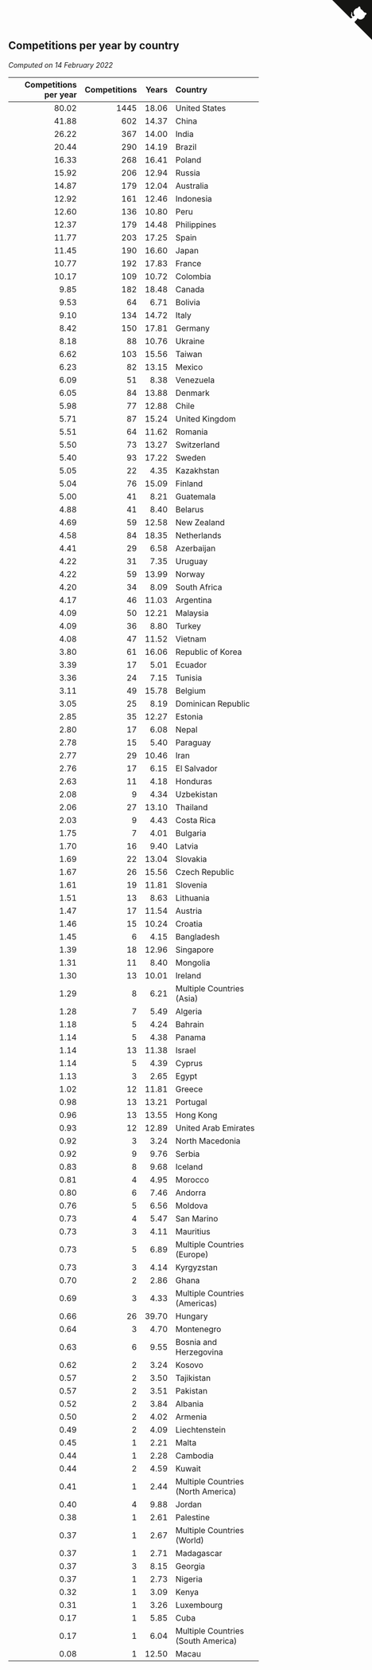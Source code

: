 ## Competitions per year by country

*Computed on 14 February 2022*

| Competitions per year | Competitions | Years | Country |
| ---: | ---: | ---: | :--- |
| 80.02 | 1445 | 18.06 | United States |
| 41.88 | 602 | 14.37 | China |
| 26.22 | 367 | 14.00 | India |
| 20.44 | 290 | 14.19 | Brazil |
| 16.33 | 268 | 16.41 | Poland |
| 15.92 | 206 | 12.94 | Russia |
| 14.87 | 179 | 12.04 | Australia |
| 12.92 | 161 | 12.46 | Indonesia |
| 12.60 | 136 | 10.80 | Peru |
| 12.37 | 179 | 14.48 | Philippines |
| 11.77 | 203 | 17.25 | Spain |
| 11.45 | 190 | 16.60 | Japan |
| 10.77 | 192 | 17.83 | France |
| 10.17 | 109 | 10.72 | Colombia |
| 9.85 | 182 | 18.48 | Canada |
| 9.53 | 64 | 6.71 | Bolivia |
| 9.10 | 134 | 14.72 | Italy |
| 8.42 | 150 | 17.81 | Germany |
| 8.18 | 88 | 10.76 | Ukraine |
| 6.62 | 103 | 15.56 | Taiwan |
| 6.23 | 82 | 13.15 | Mexico |
| 6.09 | 51 | 8.38 | Venezuela |
| 6.05 | 84 | 13.88 | Denmark |
| 5.98 | 77 | 12.88 | Chile |
| 5.71 | 87 | 15.24 | United Kingdom |
| 5.51 | 64 | 11.62 | Romania |
| 5.50 | 73 | 13.27 | Switzerland |
| 5.40 | 93 | 17.22 | Sweden |
| 5.05 | 22 | 4.35 | Kazakhstan |
| 5.04 | 76 | 15.09 | Finland |
| 5.00 | 41 | 8.21 | Guatemala |
| 4.88 | 41 | 8.40 | Belarus |
| 4.69 | 59 | 12.58 | New Zealand |
| 4.58 | 84 | 18.35 | Netherlands |
| 4.41 | 29 | 6.58 | Azerbaijan |
| 4.22 | 31 | 7.35 | Uruguay |
| 4.22 | 59 | 13.99 | Norway |
| 4.20 | 34 | 8.09 | South Africa |
| 4.17 | 46 | 11.03 | Argentina |
| 4.09 | 50 | 12.21 | Malaysia |
| 4.09 | 36 | 8.80 | Turkey |
| 4.08 | 47 | 11.52 | Vietnam |
| 3.80 | 61 | 16.06 | Republic of Korea |
| 3.39 | 17 | 5.01 | Ecuador |
| 3.36 | 24 | 7.15 | Tunisia |
| 3.11 | 49 | 15.78 | Belgium |
| 3.05 | 25 | 8.19 | Dominican Republic |
| 2.85 | 35 | 12.27 | Estonia |
| 2.80 | 17 | 6.08 | Nepal |
| 2.78 | 15 | 5.40 | Paraguay |
| 2.77 | 29 | 10.46 | Iran |
| 2.76 | 17 | 6.15 | El Salvador |
| 2.63 | 11 | 4.18 | Honduras |
| 2.08 | 9 | 4.34 | Uzbekistan |
| 2.06 | 27 | 13.10 | Thailand |
| 2.03 | 9 | 4.43 | Costa Rica |
| 1.75 | 7 | 4.01 | Bulgaria |
| 1.70 | 16 | 9.40 | Latvia |
| 1.69 | 22 | 13.04 | Slovakia |
| 1.67 | 26 | 15.56 | Czech Republic |
| 1.61 | 19 | 11.81 | Slovenia |
| 1.51 | 13 | 8.63 | Lithuania |
| 1.47 | 17 | 11.54 | Austria |
| 1.46 | 15 | 10.24 | Croatia |
| 1.45 | 6 | 4.15 | Bangladesh |
| 1.39 | 18 | 12.96 | Singapore |
| 1.31 | 11 | 8.40 | Mongolia |
| 1.30 | 13 | 10.01 | Ireland |
| 1.29 | 8 | 6.21 | Multiple Countries (Asia) |
| 1.28 | 7 | 5.49 | Algeria |
| 1.18 | 5 | 4.24 | Bahrain |
| 1.14 | 5 | 4.38 | Panama |
| 1.14 | 13 | 11.38 | Israel |
| 1.14 | 5 | 4.39 | Cyprus |
| 1.13 | 3 | 2.65 | Egypt |
| 1.02 | 12 | 11.81 | Greece |
| 0.98 | 13 | 13.21 | Portugal |
| 0.96 | 13 | 13.55 | Hong Kong |
| 0.93 | 12 | 12.89 | United Arab Emirates |
| 0.92 | 3 | 3.24 | North Macedonia |
| 0.92 | 9 | 9.76 | Serbia |
| 0.83 | 8 | 9.68 | Iceland |
| 0.81 | 4 | 4.95 | Morocco |
| 0.80 | 6 | 7.46 | Andorra |
| 0.76 | 5 | 6.56 | Moldova |
| 0.73 | 4 | 5.47 | San Marino |
| 0.73 | 3 | 4.11 | Mauritius |
| 0.73 | 5 | 6.89 | Multiple Countries (Europe) |
| 0.73 | 3 | 4.14 | Kyrgyzstan |
| 0.70 | 2 | 2.86 | Ghana |
| 0.69 | 3 | 4.33 | Multiple Countries (Americas) |
| 0.66 | 26 | 39.70 | Hungary |
| 0.64 | 3 | 4.70 | Montenegro |
| 0.63 | 6 | 9.55 | Bosnia and Herzegovina |
| 0.62 | 2 | 3.24 | Kosovo |
| 0.57 | 2 | 3.50 | Tajikistan |
| 0.57 | 2 | 3.51 | Pakistan |
| 0.52 | 2 | 3.84 | Albania |
| 0.50 | 2 | 4.02 | Armenia |
| 0.49 | 2 | 4.09 | Liechtenstein |
| 0.45 | 1 | 2.21 | Malta |
| 0.44 | 1 | 2.28 | Cambodia |
| 0.44 | 2 | 4.59 | Kuwait |
| 0.41 | 1 | 2.44 | Multiple Countries (North America) |
| 0.40 | 4 | 9.88 | Jordan |
| 0.38 | 1 | 2.61 | Palestine |
| 0.37 | 1 | 2.67 | Multiple Countries (World) |
| 0.37 | 1 | 2.71 | Madagascar |
| 0.37 | 3 | 8.15 | Georgia |
| 0.37 | 1 | 2.73 | Nigeria |
| 0.32 | 1 | 3.09 | Kenya |
| 0.31 | 1 | 3.26 | Luxembourg |
| 0.17 | 1 | 5.85 | Cuba |
| 0.17 | 1 | 6.04 | Multiple Countries (South America) |
| 0.08 | 1 | 12.50 | Macau |


<a href="https://github.com/jonatanklosko/wca_statistics" class="github-corner" aria-label="View source on Github"><svg width="80" height="80" viewBox="0 0 250 250" style="fill:#151513; color:#fff; position: absolute; top: 0; border: 0; right: 0;" aria-hidden="true"><path d="M0,0 L115,115 L130,115 L142,142 L250,250 L250,0 Z"></path><path d="M128.3,109.0 C113.8,99.7 119.0,89.6 119.0,89.6 C122.0,82.7 120.5,78.6 120.5,78.6 C119.2,72.0 123.4,76.3 123.4,76.3 C127.3,80.9 125.5,87.3 125.5,87.3 C122.9,97.6 130.6,101.9 134.4,103.2" fill="currentColor" style="transform-origin: 130px 106px;" class="octo-arm"></path><path d="M115.0,115.0 C114.9,115.1 118.7,116.5 119.8,115.4 L133.7,101.6 C136.9,99.2 139.9,98.4 142.2,98.6 C133.8,88.0 127.5,74.4 143.8,58.0 C148.5,53.4 154.0,51.2 159.7,51.0 C160.3,49.4 163.2,43.6 171.4,40.1 C171.4,40.1 176.1,42.5 178.8,56.2 C183.1,58.6 187.2,61.8 190.9,65.4 C194.5,69.0 197.7,73.2 200.1,77.6 C213.8,80.2 216.3,84.9 216.3,84.9 C212.7,93.1 206.9,96.0 205.4,96.6 C205.1,102.4 203.0,107.8 198.3,112.5 C181.9,128.9 168.3,122.5 157.7,114.1 C157.9,116.9 156.7,120.9 152.7,124.9 L141.0,136.5 C139.8,137.7 141.6,141.9 141.8,141.8 Z" fill="currentColor" class="octo-body"></path></svg></a><style>.github-corner:hover .octo-arm{animation:octocat-wave 560ms ease-in-out}@keyframes octocat-wave{0%,100%{transform:rotate(0)}20%,60%{transform:rotate(-25deg)}40%,80%{transform:rotate(10deg)}}@media (max-width:500px){.github-corner:hover .octo-arm{animation:none}.github-corner .octo-arm{animation:octocat-wave 560ms ease-in-out}}</style>
